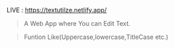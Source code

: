 LIVE : https://textutilze.netlify.app/

> A Web App where You can Edit Text.


> Funtion Like(Uppercase,lowercase,TitleCase etc.)
